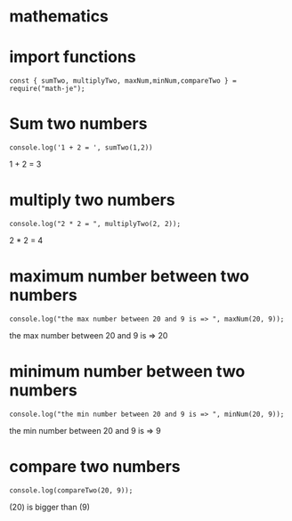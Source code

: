 # mathematics

# import functions
    const { sumTwo, multiplyTwo, maxNum,minNum,compareTwo } = require("math-je");

# Sum two numbers
    console.log('1 + 2 = ', sumTwo(1,2))
  1 + 2 =  3

# multiply two numbers
    console.log("2 * 2 = ", multiplyTwo(2, 2));
  2 * 2 =  4

# maximum number between two numbers
    console.log("the max number between 20 and 9 is => ", maxNum(20, 9));
  the max number between 20 and 9 is =>  20

# minimum number between two numbers
    console.log("the min number between 20 and 9 is => ", minNum(20, 9));
  the min number between 20 and 9 is =>  9

# compare two numbers
    console.log(compareTwo(20, 9));
  (20) is bigger than (9)

